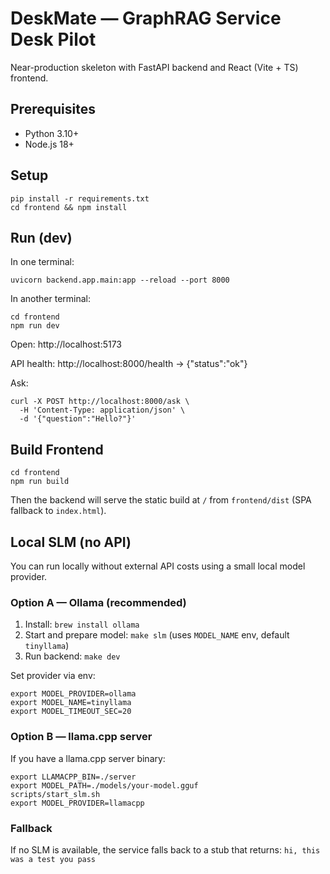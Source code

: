 # DeskMate — GraphRAG Service Desk Pilot

Near-production skeleton with FastAPI backend and React (Vite + TS) frontend.

## Prerequisites
- Python 3.10+
- Node.js 18+

## Setup
```
pip install -r requirements.txt
cd frontend && npm install
```

## Run (dev)
In one terminal:
```
uvicorn backend.app.main:app --reload --port 8000
```

In another terminal:
```
cd frontend
npm run dev
```

Open: http://localhost:5173

API health: http://localhost:8000/health → {"status":"ok"}

Ask:
```
curl -X POST http://localhost:8000/ask \
  -H 'Content-Type: application/json' \
  -d '{"question":"Hello?"}'
```

## Build Frontend
```
cd frontend
npm run build
```
Then the backend will serve the static build at `/` from `frontend/dist` (SPA fallback to `index.html`).

## Local SLM (no API)
You can run locally without external API costs using a small local model provider.

### Option A — Ollama (recommended)
1. Install: `brew install ollama`
2. Start and prepare model: `make slm` (uses `MODEL_NAME` env, default `tinyllama`)
3. Run backend: `make dev`

Set provider via env:
```
export MODEL_PROVIDER=ollama
export MODEL_NAME=tinyllama
export MODEL_TIMEOUT_SEC=20
```

### Option B — llama.cpp server
If you have a llama.cpp server binary:
```
export LLAMACPP_BIN=./server
export MODEL_PATH=./models/your-model.gguf
scripts/start_slm.sh
export MODEL_PROVIDER=llamacpp
```

### Fallback
If no SLM is available, the service falls back to a stub that returns:
`hi, this was a test you pass`

